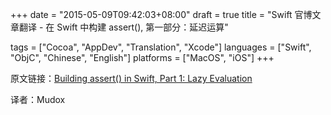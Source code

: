 +++
date = "2015-05-09T09:42:03+08:00"
draft = true
title = "Swift 官博文章翻译 - 在 Swift 中构建 assert(), 第一部分：延迟运算"

tags      = ["Cocoa", "AppDev", "Translation", "Xcode"]
languages = ["Swift", "ObjC", "Chinese", "English"]
platforms = ["MacOS", "iOS"]
+++

原文链接：[Building assert() in Swift, Part 1: Lazy Evaluation ](https://developer.apple.com/swift/blog/?id=4)

译者：Mudox


